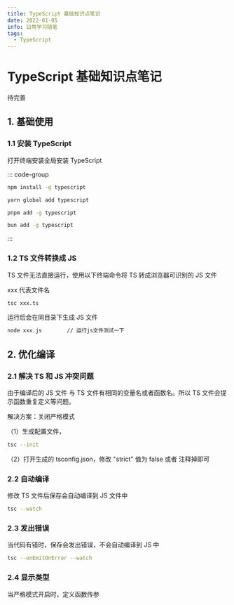 ```yaml
---
title: TypeScript 基础知识点笔记
date: 2022-01-05
info: 日常学习随笔
tags:
  - TypeScript
---
```


# TypeScript 基础知识点笔记

待完善

## 1. 基础使用

### 1.1 安装 TypeScript

打开终端安装全局安装 TypeScript

::: code-group

```sh [npm]
npm install -g typescript
```

```sh [yarn]
yarn global add typescript
```

```sh [pnpm]
pnpm add -g typescript
```

```sh [bun]
bun add -g typescript
```

:::

### 1.2 TS 文件转换成 JS

TS 文件无法直接运行，使用以下终端命令将 TS 转成浏览器可识别的 JS 文件

xxx 代表文件名

```bash
tsc xxx.ts
```

运行后会在同目录下生成 JS 文件

```bash
node xxx.js        // 运行js文件测试一下
```

## 2. 优化编译

### 2.1 解决 TS 和 JS 冲突问题

由于编译后的 JS 文件 与 TS 文件有相同的变量名或者函数名。所以 TS 文件会提示函数重复定义等问题。

解决方案：关闭严格模式

（1）生成配置文件，

```bash
tsc --init
```

（2）打开生成的 tsconfig.json，修改 "strict" 值为 false 或者 注释掉即可

### 2.2 自动编译

修改 TS 文件后保存会自动编译到 JS 文件中

```bash
tsc --watch
```

### 2.3 发出错误

当代码有错时，保存会发出错误，不会自动编译到 JS 中

```bash
tsc --onEmitOnError --watch
```

### 2.4 显示类型

当严格模式开启时，定义函数传参
